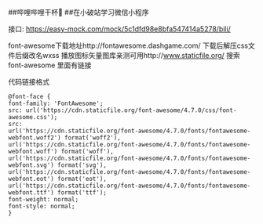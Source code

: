 ##哔哩哔哩干杯🍻 ##在小破站学习微信小程序 

接口: https://easy-mock.com/mock/5c1dfd98e8bfa547414a5278/bili/

font-awesome下载地址http://fontawesome.dashgame.com/ 下载后解压css文件后缀改名wxss
播放图标矢量图库亲测可用http://www.staticfile.org/ 搜索font-awesome 里面有链接

代码链接格式
```
@font-face {
font-family: 'FontAwesome';
src: url('https://cdn.staticfile.org/font-awesome/4.7.0/css/font-awesome.css');
src:
url('https://cdn.staticfile.org/font-awesome/4.7.0/fonts/fontawesome-webfont.woff2') format('woff2'), 
url('https://cdn.staticfile.org/font-awesome/4.7.0/fonts/fontawesome-webfont.woff') format('woff'), 
url('https://cdn.staticfile.org/font-awesome/4.7.0/fonts/fontawesome-webfont.svg') format('svg'),
url('https://cdn.staticfile.org/font-awesome/4.7.0/fonts/fontawesome-webfont.eot') format('eot'),
url('https://cdn.staticfile.org/font-awesome/4.7.0/fonts/fontawesome-webfont.ttf') format('ttf');
font-weight: normal;
font-style: normal;
}
```

